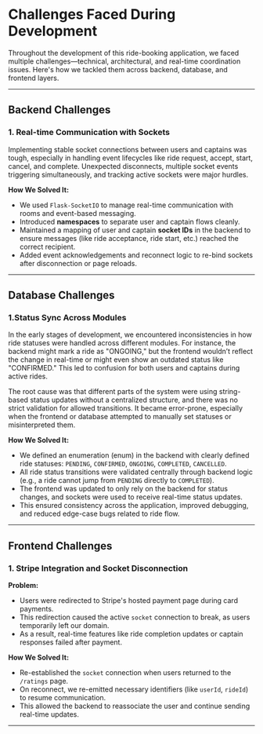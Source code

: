 # Challenges Faced During Development

Throughout the development of this ride-booking application, we faced multiple challenges—technical, architectural, and real-time coordination issues. Here's how we tackled them across backend, database, and frontend layers.

---

## Backend Challenges

### 1. Real-time Communication with Sockets

Implementing stable socket connections between users and captains was tough, especially in handling event lifecycles like ride request, accept, start, cancel, and complete. Unexpected disconnects, multiple socket events triggering simultaneously, and tracking active sockets were major hurdles.

**How We Solved It:**

- We used `Flask-SocketIO` to manage real-time communication with rooms and event-based messaging.
- Introduced **namespaces** to separate user and captain flows cleanly.
- Maintained a mapping of user and captain **socket IDs** in the backend to ensure messages (like ride acceptance, ride start, etc.) reached the correct recipient.
- Added event acknowledgements and reconnect logic to re-bind sockets after disconnection or page reloads.

---

## Database Challenges

### 1.Status Sync Across Modules

In the early stages of development, we encountered inconsistencies in how ride statuses were handled across different modules. For instance, the backend might mark a ride as "ONGOING," but the frontend wouldn’t reflect the change in real-time or might even show an outdated status like "CONFIRMED." This led to confusion for both users and captains during active rides.

The root cause was that different parts of the system were using string-based status updates without a centralized structure, and there was no strict validation for allowed transitions. It became error-prone, especially when the frontend or database attempted to manually set statuses or misinterpreted them.

**How We Solved It:**

- We defined an enumeration (enum) in the backend with clearly defined ride statuses: `PENDING`, `CONFIRMED`, `ONGOING`, `COMPLETED`, `CANCELLED`.
- All ride status transitions were validated centrally through backend logic (e.g., a ride cannot jump from `PENDING` directly to `COMPLETED`).
- The frontend was updated to only rely on the backend for status changes, and sockets were used to receive real-time status updates.
- This ensured consistency across the application, improved debugging, and reduced edge-case bugs related to ride flow.


---

## Frontend Challenges

### 1. Stripe Integration and Socket Disconnection

**Problem:**
- Users were redirected to Stripe's hosted payment page during card payments.
- This redirection caused the active `socket` connection to break, as users temporarily left our domain.
- As a result, real-time features like ride completion updates or captain responses failed after payment.

**How We Solved It:**
- Re-established the `socket` connection when users returned to the `/ratings` page.
- On reconnect, we re-emitted necessary identifiers (like `userId`, `rideId`) to resume communication.
- This allowed the backend to reassociate the user and continue sending real-time updates.

---
